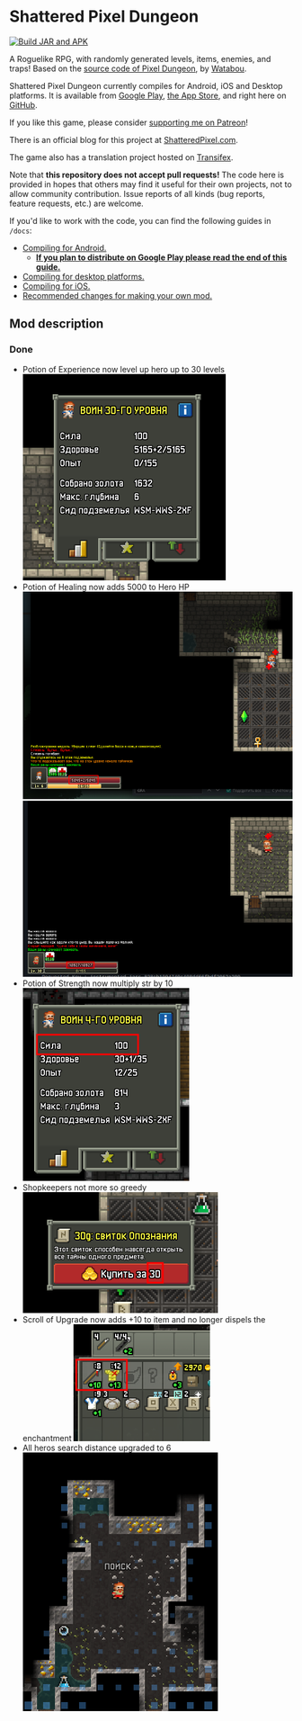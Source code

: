 # Shattered Pixel Dungeon

[![Build JAR and APK](https://github.com/ismvru/shattered-pixel-dungeon/actions/workflows/ci.yml/badge.svg)](https://github.com/ismvru/shattered-pixel-dungeon/actions/workflows/ci.yml)

A Roguelike RPG, with randomly generated levels, items, enemies, and traps! Based on the [source code of Pixel Dungeon](https://github.com/00-Evan/pixel-dungeon-gradle), by [Watabou](https://www.watabou.ru).

Shattered Pixel Dungeon currently compiles for Android, iOS and Desktop platforms. It is available from [Google Play](https://play.google.com/store/apps/details?id=com.shatteredpixel.shatteredpixeldungeon), [the App Store](https://apps.apple.com/app/shattered-pixel-dungeon/id1563121109), and right here on [GitHub](https://github.com/00-Evan/shattered-pixel-dungeon/releases).

If you like this game, please consider [supporting me on Patreon](https://www.patreon.com/ShatteredPixel)!

There is an official blog for this project at [ShatteredPixel.com](https://www.shatteredpixel.com).

The game also has a translation project hosted on [Transifex](https://www.transifex.com/shattered-pixel/shattered-pixel-dungeon/).

Note that **this repository does not accept pull requests!** The code here is provided in hopes that others may find it useful for their own projects, not to allow community contribution. Issue reports of all kinds (bug reports, feature requests, etc.) are welcome.

If you'd like to work with the code, you can find the following guides in `/docs`:

- [Compiling for Android.](docs/getting-started-android.md)
  - **[If you plan to distribute on Google Play please read the end of this guide.](docs/getting-started-android.md#distributing-your-apk)**
- [Compiling for desktop platforms.](docs/getting-started-desktop.md)
- [Compiling for iOS.](docs/getting-started-ios.md)
- [Recommended changes for making your own mod.](docs/recommended-changes.md)

## Mod description

### Done

- Potion of Experience now level up hero up to 30 levels
![exp](images/exp.png)
- Potion of Healing now adds 5000 to Hero HP
![health_1st_time](images/health_1st_time.png)
![health_2nd_time](images/health_2nd_time.png)
- Potion of Strength now multiply str by 10
![strength_10](images/strength_10.png)
- Shopkeepers not more so greedy
![shopkeeper](images/shopkeeper.png)
- Scroll of Upgrade now adds +10 to item and no longer dispels the enchantment
![upgrade](images/upgrade.png)
- All heros search distance upgraded to 6
![search_radius](images/search_radius.png)
